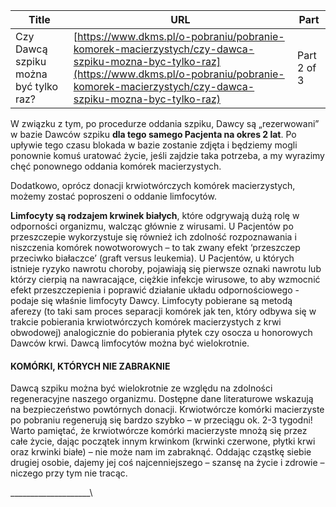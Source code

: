 | **Title**       | **URL**           | **Part**              |
|-----------------|-------------------|-----------------------|
| Czy Dawcą szpiku można być tylko raz?         | [https://www.dkms.pl/o-pobraniu/pobranie-komorek-macierzystych/czy-dawca-szpiku-mozna-byc-tylko-raz](https://www.dkms.pl/o-pobraniu/pobranie-komorek-macierzystych/czy-dawca-szpiku-mozna-byc-tylko-raz)    | Part 2 of 3          |

W związku z tym, po procedurze oddania szpiku, Dawcy są „rezerwowani” w bazie Dawców szpiku **dla tego samego Pacjenta na okres 2 lat**. Po upływie tego czasu blokada w bazie zostanie zdjęta i będziemy mogli ponownie komuś uratować życie, jeśli zajdzie taka potrzeba, a my wyrazimy chęć ponownego oddania komórek macierzystych.


Dodatkowo, oprócz donacji krwiotwórczych komórek macierzystych, możemy zostać poproszeni o oddanie limfocytów.


**Limfocyty są rodzajem krwinek białych**, które odgrywają dużą rolę w odporności organizmu, walcząc głównie z wirusami. U Pacjentów po przeszczepie wykorzystuje się również ich zdolność rozpoznawania i niszczenia komórek nowotworowych – to tak zwany efekt ‘przeszczep przeciwko białaczce’ (graft versus leukemia). U Pacjentów, u których istnieje ryzyko nawrotu choroby, pojawiają się pierwsze oznaki nawrotu lub którzy cierpią na nawracające, ciężkie infekcje wirusowe, to aby wzmocnić efekt przeszczepienia i poprawić działanie układu odpornościowego \- podaje się właśnie limfocyty Dawcy. Limfocyty pobierane są metodą aferezy (to taki sam proces separacji komórek jak ten, który odbywa się w trakcie pobierania krwiotwórczych komórek macierzystych z krwi obwodowej) analogicznie do pobierania płytek czy osocza u honorowych Dawców krwi. Dawcą limfocytów można być wielokrotnie.


#### KOMÓRKI, KTÓRYCH NIE ZABRAKNIE


Dawcą szpiku można być wielokrotnie ze względu na zdolności regeneracyjne naszego organizmu. Dostępne dane literaturowe wskazują na bezpieczeństwo powtórnych donacji. Krwiotwórcze komórki macierzyste po pobraniu regenerują się bardzo szybko – w przeciągu ok. 2\-3 tygodni! Warto pamiętać, że krwiotwórcze komórki macierzyste mnożą się przez całe życie, dając początek innym krwinkom (krwinki czerwone, płytki krwi oraz krwinki białe) – nie może nam im zabraknąć. Oddając cząstkę siebie drugiej osobie, dajemy jej coś najcenniejszego – szansę na życie i zdrowie – niczego przy tym nie tracąc.


\_\_\_\_\_\_\_\_\_\_\_\_\_\_\_\_\_\_\_\_\